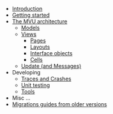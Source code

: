 * [Introduction](introduction.md)
* [Getting started](getting-started.md)
* [The MVU architecture](MVU.md)
    * [Models](models.md)
    * [Views](views.md)
        * [Pages](views-pages.md)
        * [Layouts](views-layouts.md)
        * [Interface objects](views-interface-objects.md)
        * [Cells](views-cells.md)
    * [Update (and Messages)](update.md)
* Developing
    * [Traces and Crashes](logging.md)
    * [Unit testing](testing.md)
    * [Tools](tools.md)
* Misc ...
* [Migrations guides from older versions](migrations-guide.md)
